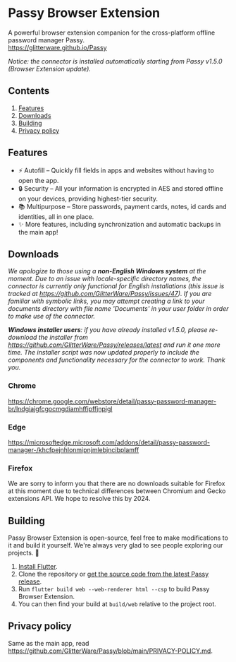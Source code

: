 # Passy Browser Extension

A powerful browser extension companion for the cross-platform offline password manager Passy.  
https://glitterware.github.io/Passy

*Notice: the connector is installed automatically starting from Passy v1.5.0 (Browser Extension update).*

## Contents

1. [Features](#features)
2. [Downloads](#downloads)
3. [Building](#building)
4. [Privacy policy](#privacy-policy)

## Features

- ⚡ Autofill – Quickly fill fields in apps and websites without having to open the app.
- 🔒 Security – All your information is encrypted in AES and stored offline on your devices, providing highest-tier security.
- 📚 Multipurpose – Store passwords, payment cards, notes, id cards and identities, all in one place.
- ✨ More features, including synchronization and automatic backups in the main app!

## Downloads

*We apologize to those using a **non-English Windows system** at the moment. Due to an issue with locale-specific directory names, the connector is currently only functional for English installations (this issue is tracked at https://github.com/GlitterWare/Passy/issues/47). If you are familiar with symbolic links, you may attempt creating a link to your documents directory with file name 'Documents' in your user folder in order to make use of the connector.*

***Windows installer users**: if you have already installed v1.5.0, please re-download the installer from https://github.com/GlitterWare/Passy/releases/latest and run it one more time. The installer script was now updated properly to include the components and functionality necessary for the connector to work. Thank you.*

### Chrome

https://chrome.google.com/webstore/detail/passy-password-manager-br/lndgiajgfcgocmgdiamhffipffjnpigl

### Edge

https://microsoftedge.microsoft.com/addons/detail/passy-password-manager-/khcfpejnhlonmipnjmlebjncibplamff

### Firefox

We are sorry to inform you that there are no downloads suitable for Firefox at this moment due to technical differences between Chromium and Gecko extensions API. We hope to resolve this by 2024.

## Building

Passy Browser Extension is open-source, feel free to make modifications to it and build it yourself. We're always very glad to see people exploring our projects. 👥

1. [Install Flutter](https://docs.flutter.dev/get-started/install).
2. Clone the repository or [get the source code from the latest Passy release](https://github.com/GlitterWare/Passy/releases/latest).
3. Run `flutter build web --web-renderer html --csp` to build Passy Browser Extension.
4. You can then find your build at `build/web` relative to the project root.

## Privacy policy

Same as the main app, read https://github.com/GlitterWare/Passy/blob/main/PRIVACY-POLICY.md.


